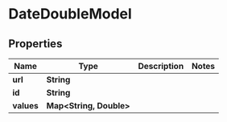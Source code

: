 
# DateDoubleModel

## Properties
Name | Type | Description | Notes
------------ | ------------- | ------------- | -------------
**url** | **String** |  | 
**id** | **String** |  | 
**values** | **Map&lt;String, Double&gt;** |  | 



